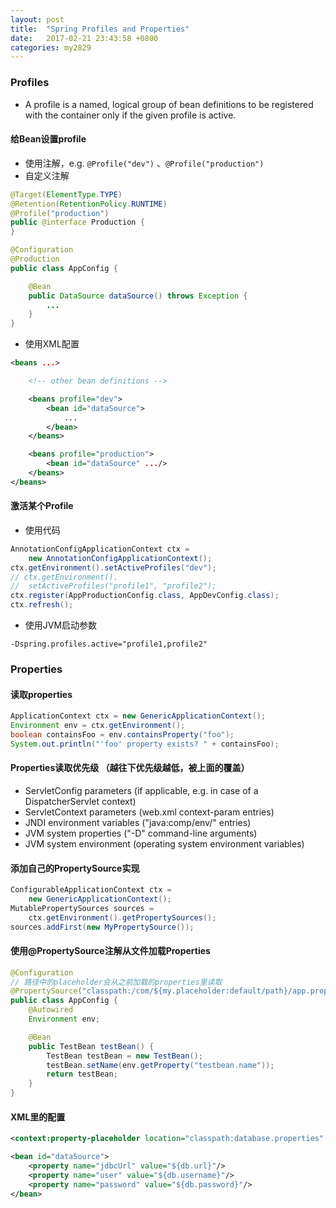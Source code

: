 ```yaml
---
layout: post
title:  "Spring Profiles and Properties"
date:   2017-02-21 23:43:58 +0800
categories: my2829
---
```


### Profiles

- A profile is a named, logical group of bean definitions to be registered with the container only if the given profile is active.

#### 给Bean设置profile

- 使用注解，e.g. `@Profile("dev")` 、`@Profile("production")`
- 自定义注解

```java
@Target(ElementType.TYPE)
@Retention(RetentionPolicy.RUNTIME)
@Profile("production")
public @interface Production {
}

@Configuration
@Production
public class AppConfig {

    @Bean
    public DataSource dataSource() throws Exception {
        ...
    }
}
```

- 使用XML配置

```xml
<beans ...>

    <!-- other bean definitions -->

    <beans profile="dev">
        <bean id="dataSource">
            ...
        </bean>
    </beans>

    <beans profile="production">
        <bean id="dataSource" .../>
    </beans>
</beans>
```

#### 激活某个Profile

- 使用代码

```java
AnnotationConfigApplicationContext ctx =
    new AnnotationConfigApplicationContext();
ctx.getEnvironment().setActiveProfiles("dev");
// ctx.getEnvironment().
//  setActiveProfiles("profile1", "profile2");
ctx.register(AppProductionConfig.class, AppDevConfig.class);
ctx.refresh();
```

- 使用JVM启动参数

```
-Dspring.profiles.active="profile1,profile2"
```

### Properties

#### 读取properties

```java
ApplicationContext ctx = new GenericApplicationContext();
Environment env = ctx.getEnvironment();
boolean containsFoo = env.containsProperty("foo");
System.out.println("'foo' property exists? " + containsFoo);
```

#### Properties读取优先级 （越往下优先级越低，被上面的覆盖）

- ServletConfig parameters (if applicable, e.g. in case of a DispatcherServlet context)
- ServletContext parameters (web.xml context-param entries)
- JNDI environment variables ("java:comp/env/" entries)
- JVM system properties ("-D" command-line arguments)
- JVM system environment (operating system environment variables)

#### 添加自己的PropertySource实现

```java
ConfigurableApplicationContext ctx =
    new GenericApplicationContext();
MutablePropertySources sources =
    ctx.getEnvironment().getPropertySources();
sources.addFirst(new MyPropertySource());
```

#### 使用@PropertySource注解从文件加载Properties

```java
@Configuration
// 路径中的placeholder会从之前加载的properties里读取
@PropertySource("classpath:/com/${my.placeholder:default/path}/app.properties")
public class AppConfig {
    @Autowired
    Environment env;

    @Bean
    public TestBean testBean() {
        TestBean testBean = new TestBean();
        testBean.setName(env.getProperty("testbean.name"));
        return testBean;
    }
}
```

#### XML里的配置

```xml
<context:property-placeholder location="classpath:database.properties" ignore-unresolvable="true"/>

<bean id="dataSource">
    <property name="jdbcUrl" value="${db.url}"/>
    <property name="user" value="${db.username}"/>
    <property name="password" value="${db.password}"/>
</bean>
```
